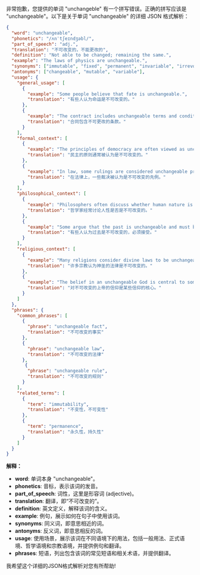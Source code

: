 非常抱歉，您提供的单词 "unchangeble" 有一个拼写错误。正确的拼写应该是 "unchangeable"。以下是关于单词 "unchangeable" 的详细 JSON 格式解析：

```json
{
  "word": "unchangeable",
  "phonetics": "/ʌnˈtʃeɪndʒəbl/",
  "part_of_speech": "adj.",
  "translation": "不可改变的，不能更改的",
  "definition": "Not able to be changed; remaining the same.",
  "example": "The laws of physics are unchangeable.",
  "synonyms": ["immutable", "fixed", "permanent", "invariable", "irrevocable"],
  "antonyms": ["changeable", "mutable", "variable"],
  "usage": {
    "general_usage": [
      {
        "example": "Some people believe that fate is unchangeable.",
        "translation": "有些人认为命运是不可改变的。"
      },
      {
        "example": "The contract includes unchangeable terms and conditions.",
        "translation": "合同包含不可更改的条款。"
      }
    ],
    "formal_context": [
      {
        "example": "The principles of democracy are often viewed as unchangeable.",
        "translation": "民主的原则通常被认为是不可改变的。"
      },
      {
        "example": "In law, some rulings are considered unchangeable precedents.",
        "translation": "在法律上，一些裁决被认为是不可改变的先例。"
      }
    ],
    "philosophical_context": [
      {
        "example": "Philosophers often discuss whether human nature is unchangeable.",
        "translation": "哲学家经常讨论人性是否是不可改变的。"
      },
      {
        "example": "Some argue that the past is unchangeable and must be accepted.",
        "translation": "有些人认为过去是不可改变的，必须接受。"
      }
    ],
    "religious_context": [
      {
        "example": "Many religions consider divine laws to be unchangeable.",
        "translation": "许多宗教认为神圣的法律是不可改变的。"
      },
      {
        "example": "The belief in an unchangeable God is central to some faiths.",
        "translation": "对不可改变的上帝的信仰是某些信仰的核心。"
      }
    ]
  },
  "phrases": {
    "common_phrases": [
      {
        "phrase": "unchangeable fact",
        "translation": "不可改变的事实"
      },
      {
        "phrase": "unchangeable law",
        "translation": "不可改变的法律"
      },
       {
        "phrase": "unchangeable rule",
        "translation": "不可改变的规则"
      }
    ],
    "related_terms": [
      {
        "term": "immutability",
        "translation": "不变性，不可变性"
      },
      {
        "term": "permanence",
        "translation": "永久性，持久性"
      }
    ]
  }
}
```

**解释：**

*   **word**: 单词本身 "unchangeable"。
*   **phonetics**: 音标，表示该词的发音。
*   **part\_of\_speech**: 词性，这里是形容词 (adjective)。
*   **translation**: 翻译，即“不可改变的”。
*   **definition**: 英文定义，解释该词的含义。
*   **example**: 例句，展示如何在句子中使用该词。
*   **synonyms**: 同义词，即意思相近的词。
*   **antonyms**: 反义词，即意思相反的词。
*   **usage**: 使用场景，展示该词在不同语境下的用法，包括一般用法、正式语境、哲学语境和宗教语境，并提供例句和翻译。
*    **phrases**: 短语，列出包含该词的常见短语和相关术语，并提供翻译。

我希望这个详细的JSON格式解析对您有所帮助!
 